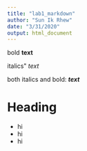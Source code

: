 ```yaml
---
title: "lab1_markdown"
author: "Sun Ik Rhew"
date: "3/31/2020"
output: html_document
---
```


bold **text**

italics" *text*

both italics and bold: ***text***

# Heading

- hi
- hi
- hi
